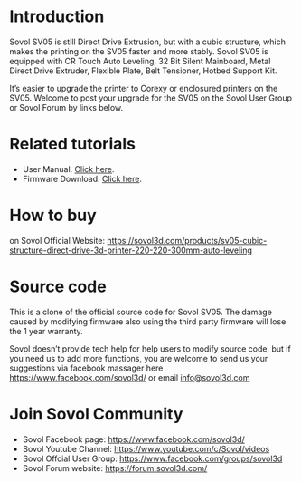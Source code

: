 # Introduction

Sovol SV05 is still Direct Drive Extrusion, but with a cubic structure, which makes the printing on the SV05
faster and more stably. Sovol SV05 is equipped with CR Touch Auto Leveling, 32 Bit Silent Mainboard,
Metal Direct Drive Extruder, Flexible Plate, Belt Tensioner, Hotbed Support Kit.

It’s easier to upgrade the printer to Corexy or enclosured printers on the SV05. Welcome to post your upgrade for the SV05 
on the Sovol User Group or Sovol Forum by links below.

# Related tutorials 

- User Manual. [Click here](https://drive.google.com/file/d/1odwOiwrzKrtcJv7rzDN7gF5ken4d1GVi/view).
- Firmware Download. [Click here](https://sovol3d.com/pages/downloadhttps://drive.google.com/file/d/1svp6pRHsSAf7PNE1YGglWMwDurjRBoaC/view).

# How to buy

on Sovol Official Website: https://sovol3d.com/products/sv05-cubic-structure-direct-drive-3d-printer-220-220-300mm-auto-leveling

# Source code

This is a clone of the official source code for Sovol SV05. The damage caused by modifying firmware also using the third party firmware will lose the 1 year warranty. 

Sovol doesn’t provide tech help for help users to modify source code, but if you need us to add more functions, you are welcome to send us your suggestions via facebook massager here https://www.facebook.com/sovol3d/ or email 
info@sovol3d.com 


# Join Sovol Community

- Sovol Facebook page: https://www.facebook.com/sovol3d/
- Sovol Youtube Channel: https://www.youtube.com/c/Sovol/videos
- Sovol Offcial User Group: https://www.facebook.com/groups/sovol3d
- Sovol Forum website: https://forum.sovol3d.com/


